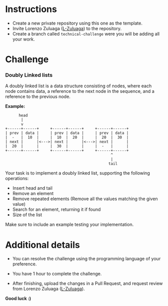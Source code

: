 # Instructions
- Create a new private repository using this one as the template.
- Invite Lorenzo Zuluaga ([L-Zuluaga](https://github.com/L-Zuluaga)) to the repository.
- Create a branch called `technical-challenge` were you will be adding all your work.

# Challenge
### Doubly Linked lists

A doubly linked list is a data structure consisting of nodes, where each node contains data, a reference to the next node in the sequence, and a reference to the previous node.

**Example:**
```
      head
       |
       v
+------+------+     +------+------+     +------+------+
| prev | data |     | prev | data |     | prev | data |
|  -   |  10  |     |  10  |  20  |     |  20  |  30  |
| next |      |<--->| next |      |<--->| next |      |
|  20  |      |     |  30  |      |     |  -   |      |
+------+------+     +------+------+     +------+------+
                                               ^
                                               |
                                              tail
```

Your task is to implement a doubly linked list, supporting the following operations:
- Insert head and tail
- Remove an element
- Remove repeated elements (Remove all the values matching the given value)
- Search for an element, returning it if found
- Size of the list

Make sure to include an example testing your implementation.


# Additional details
- You can resolve the challenge using the programming language of your preference.

- You have 1 hour to complete the challenge.

- After finishing, upload the changes in a Pull Request, and request review from Lorenzo Zuluaga ([L-Zuluaga](https://github.com/L-Zuluaga)).


**Good luck :)**
